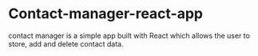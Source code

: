 # Contact-manager-react-app
contact manager is a simple app built with React which allows the user to store, add and delete contact data.
